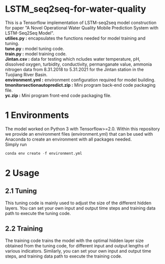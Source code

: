 # LSTM_seq2seq-for-water-quality
This is a Tensorflow implementation of LSTM-seq2seq model construction for paper "A Novel Operational Water Quality Mobile Prediction System with LSTM-Seq2Seq Model".<br/>
**utilies.py :** encapsulates the functions needed for model training and tuning.<br/>
**tune.py :**  model tuning code.<br/>
**train.py :** model training code.<br/>
**Jintan.csv :** data for testing which ncludes water temperature, pH, dissolved oxygen, turbidity, conductivity, permanganate value, ammonia nitrogen data from 8.31.2018 to 5.31.2021 for the Jintan station in the Tuojiang River Basin.<br/>
**environment.yml :** environment configuration required for model building.<br/>
**tmonitorsectionautopredict.zip :** Mini program back-end code packaging file.<br/>
**yc.zip :** Mini program front-end code packaging file.<br/>
# 1 Environments
The model worked on Python 3 with Tensorflow>=2.0. Within this repository we provide an environment files (environment.yml) that can be used with Anaconda to create an environment with all packages needed.<br/>
Simply run
```python
conda env create -f environment.yml
```
# 2 Usage
## 2.1 Tuning
This tuning code is mainly used to adjust the size of the different hidden layers. You can set your own input and output time steps and training data path to execute the tuning code.
## 2.2 Training
The training code trains the model with the optimal hidden layer size obtained from the tuning code, for different input and output lengths of various indicators. Similarly, you can set your own input and output time steps, and training data path to execute the training code.
